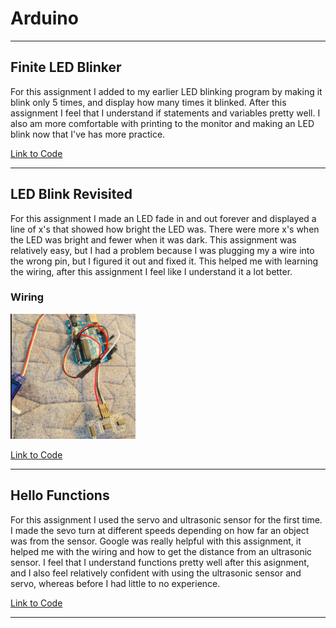 # Arduino

---

## Finite LED Blinker

For this assignment I added to my earlier LED blinking program by making it blink only 5 times, and display how many times it blinked. After this assignment I feel that I understand if statements and variables pretty well. I also am more comfortable with printing to the monitor and making an LED blink now that I've has more practice.

[Link to Code](https://create.arduino.cc/editor/jconkli07/8e330e15-7bb3-4027-ba97-ca31b3a4a79e/preview)

---

## LED Blink Revisited

For this assignment I made an LED fade in and out forever and displayed a line of x's that showed how bright the LED was. There were more x's when the LED was bright and fewer when it was dark. This assignment was relatively easy, but I had a problem because I was plugging my a wire into the wrong pin, but I figured it out and fixed it. This helped me with learning the wiring, after this assignment I feel like I understand it a lot better.


### Wiring

<img src="Images/HelloFunctionsWiring.png" alt="Wiring" width="200" height="200">

[Link to Code](https://create.arduino.cc/editor/jconkli07/cfdf81ed-eb31-4a88-9bb6-84eef9101d40/preview)

---

## Hello Functions

For this assignment I used the servo and ultrasonic sensor for the first time. I made the sevo turn at different speeds depending on how far an object was from the sensor. Google was really helpful with this assignment, it helped me with the wiring and how to get the distance from an ultrasonic sensor. I feel that I understand functions pretty well after this asignment, and I also feel relatively confident with using the ultrasonic sensor and servo, whereas before I had little to no experience.

[Link to Code](https://create.arduino.cc/editor/jconkli07/2b9b169b-8c60-455b-9398-b49226155327/preview)

---

